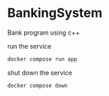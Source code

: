 # BankingSystem
Bank program using c++

run the service
```bash
docker compose run app
```

shut down the service 
```bash
docker compose down
```